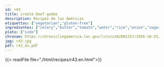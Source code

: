 ```yaml
---
id: r43
title: creole beef gumbo
description: Recipes de las Américas
etiquettas: ["vegetarian","gluten-free"]
ingredientes: ["celery","butter","tomato","water","rice","onion","sugar","salt","Worcestershire sauce"]
plato: ["side"]
chronam: https://chroniclingamerica.loc.gov/lccn/sn82001257/1956-10-25/ed-1/seq-5/
jpg: r43.jpg
pdf: r43_en.pdf
---
```


{{< readFile file="./html/recipes/r43.en.html">}}